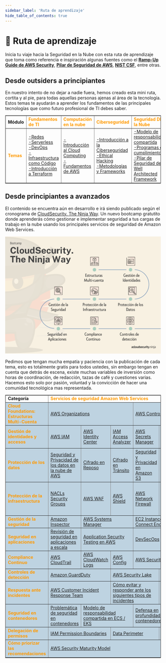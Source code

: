 ```yaml
---
sidebar_label: 'Ruta de aprendizaje'
hide_table_of_contents: true
---
```


# 🚀 Ruta de aprendizaje

Inicia tu viaje hacia la Seguridad en la Nube con esta ruta de aprendizaje que toma como referencia e inspiración algunas fuentes como el **[Ramp-Up Guide de AWS Security](https://d1.awsstatic.com/training-and-certification/ramp-up_guides/Ramp-Up_Guide_Security.pdf)**, **[Pilar de Seguridad de AWS](https://docs.aws.amazon.com/es_es/wellarchitected/latest/security-pillar/welcome.html)**, **[NIST CSF](https://www.nist.gov/cyberframework)**, entre otras.

## Desde outsiders a principiantes

En nuestro intento de no dejar a nadie fuera, hemos creado esta mini ruta, cortita y al pie, para todas aquellas personas ajenas al área de la tecnología. Estos temas te ayudarán a aprender los fundamentos de las principales tecnologías que como futuro profesional de TI debes saber.

<table border="1" width="100%"> 
    <tbody>
        <tr>
            <td width="auto"><b>Módulo</b></td>
            <td><font color="#ff9900"><b>Fundamentos de TI</b></font></td>
            <td><font color="#ff9900"><b>Computación en la nube</b></font></td>
            <td><font color="#ff9900"><b>Ciberseguridad</b></font></td>
            <td><font color="#ff9900"><b>Seguridad DE la Nube</b></font></td>
        </tr>
        <tr>
            <td><font color="#ff9900"><b>Temas</b></font></td>
            <td>
                <a href="/docs/fundamentos-de-tecnologia/redes" >-Redes</a>
                <br/>
                <a href="/docs/fundamentos-de-tecnologia/serverless" >-Serverless</a>
                <br/>
                <a href="/docs/fundamentos-de-tecnologia/devops" >-DevOps</a>
                <br/>
                <a href="/docs/fundamentos-de-tecnologia/iac" >-Infraestructura como Código</a>
                <br/>
                <a href="/docs/fundamentos-de-tecnologia/terraform" >-Introducción a Terraform</a>
            </td>
            <td>
                <a href="/docs/fundamentos-de-nube/introduccion" >-Introducción al Cloud Computing</a>
                <br/>
                <a href="/docs/fundamentos-de-nube/aws" >-Fundamentos de AWS</a>
            </td>
            <td> 
                <a href="/docs/fundamentos-de-ciberseguridad/introduccion" >-Introducción a la Ciberseguridad</a>
                <br/>
                <a href="/docs/fundamentos-de-ciberseguridad/ethical-hacking" >-Ethical Hacking</a>
                <br/>
                <a href="/docs/fundamentos-de-ciberseguridad/metodologias/metodologias-y-frameworks/" >-Metodologías y Frameworks</a>
            </td>
            <td> 
                <a href="/docs/fundamentos-de-seguridad-aws/responsabilidad-compartida" >-Modelo de responsabilidad compartida</a>
                <br/>
                <a href="/docs/fundamentos-de-seguridad-aws/programas-de-cumplimiento" >-Programas de cumplimiento</a>
                <br/>
                <a href="/docs/fundamentos-de-seguridad-aws/well-architected-sec" >-Pilar de Seguridad del Well Architected Framework</a>
            </td>
        </tr>
    </tbody>
</table>

## Desde principiantes a avanzados

El contenido se encuentra aún en desarrollo e irá siendo publicado según el cronograma de [CloudSecurity. The Ninja Way](https://forms.gle/VterzvZoUeupjAZw5). Un nuevo bootcamp gratutito donde aprenderás cómo gestionar e implementar seguridad a tus cargas de trabajo en la nube usando los principales servicios de seguridad de Amazon Web Services.

![](./img/anuncio4-bootcamp-csn.png)

Pedimos que tengan mucha empatía y paciencia con la publicación de cada tema, esto es totalmente gratis para todos ustedes, sin embargo tengan en cuenta que detrás de escena, existe muchas variables de inversión como horas de coordinación, de redacción, tazas de café y cuestiones varias. Hacemos esto solo por pasión, voluntad y la convicción de hacer una comunidad tecnológica mas representada.

<table border="1" width="100%">
    <tbody>
        <tr>
            <td width="auto"><b>Categoría</b></td>
            <td colspan="7"><font color="#ff9900"><b>Servicios de seguridad Amazon Web Services</b></font></td>
        </tr>
        <tr bgcolor="#BED3E1">
            <td><font color="#ff9900"><b>Cloud Foundations: Estructuras Multi-Cuenta</b></font></td>
            <td colspan="3">
                <a href="/docs/estructuras-multi-cuenta/aws-organizations" >AWS Organizations</a>
            </td>
            <td colspan="4">
                <a href="/docs/estructuras-multi-cuenta/aws-control-tower" >AWS Control Tower</a>
            </td>
        </tr>
        <tr bgcolor="#BED3E1">
            <td><font color="#ff9900"><b>Gestión de identidades y accesos</b></font></td>
            <td>
                <a href="/docs/gestion-de-identidad-y-accesos/aws-iam" >AWS IAM</a>
            </td>
            <td>
                <a href="/docs/gestion-de-identidad-y-accesos/aws-identity-center" >AWS Identity Center</a>
            </td>
            <td>
                <a href="/docs/gestion-de-identidad-y-accesos/aws-access-analyzer" >IAM Access Analyzer</a>
            </td>
            <td>
                <a href="/docs/gestion-de-identidad-y-accesos/aws-secret-manager" >AWS Secrets Manager</a>
            </td>
            <td>
                <a href="" >Amazon Cognito</a>
            </td>
            <td>
                <a href="" >Amazon Verified Permissions</a>
            </td>
            <td>
                <a href="" >EC2 instance Metadata Service</a>
            </td>
        </tr>
        <tr bgcolor="#BED3E1">
            <td><font color="#ff9900"><b>Protección de los datos</b></font></td>
            <td>
                <a href="" >Seguridad y Privacidad de los datos en la nube de AWS</a>
            </td>
            <td>
                <a href="" >Cifrado en Reposo</a>
            </td>
            <td>
                <a href="" >Cifrado en Tránsito</a>
            </td>
            <td>
                <a href="" >Seguridad y Privacidad en Amazon S3</a>
            </td>
            <td>
                <a href="" >Gestión de accesos en Amazon S3</a>
            </td>
            <td>
                <a href="" >Descubrimiento y clasificación de datos con Amazon Macie</a>
            </td>
            <td>
                <a href="" >AWS Wickr</a>
            </td>
        </tr>
        <tr bgcolor="#BED3E1">
            <td><font color="#ff9900"><b>Protección de la infraestructura</b></font></td>
            <td>
                <a href="" >NACLs Security Groups</a>
            </td>
            <td>
                <a href="" >AWS WAF</a>
            </td>
            <td>
                <a href="" >AWS Shield</a>
            </td>
            <td>
                <a href="" >AWS Network Firewall</a>
            </td>
            <td>
                <a href="" >Amazon Route 53 Resolver DNS Firewall</a>
            </td>
            <td>
                <a href="" >AWS Firewall Manager</a>
            </td>
            <td>
                <a href="" >AWS Verified Access</a>
            </td>
        </tr>
        <tr bgcolor="#BED3E1">
            <td><font color="#ff9900"><b>Gestión de la seguridad</b></font></td>
            <td>
                <a href="" >Amazon Inspector</a>
            </td>
            <td colspan="2">
                <a href="" >AWS Systems Manager</a>
            </td>
            <td colspan="2">
                <a href="" >EC2 Instance Connect Endpoint</a>
            </td>
            <td colspan="2">
                <a href="" >AWS Resource Access Manager</a>
            </td>
        </tr>
        <tr bgcolor="#BED3E1">
            <td><font color="#ff9900"><b>Seguridad en aplicaciones</b></font></td>
            <td>
                <a href="" >Revisión de seguridad en aplicaciones a escala</a>
            </td>
            <td colspan="2">
                <a href="" >Application Security Testing en AWS</a>
            </td>
            <td colspan="2">
                <a href="" >DevSecOps</a>
            </td>
            <td colspan="2">
                <a href="" >API Security</a>
            </td>
        </tr>
        <tr bgcolor="#BED3E1">
            <td><font color="#ff9900"><b>Compliance Continuo</b></font></td>
            <td>
                <a href="" >AWS CloudTrail</a>
            </td>
            <td>
                <a href="" >AWS CloudWatch Logs</a>
            </td>
            <td>
                <a href="" >AWS Config</a>
            </td>
            <td colspan="2">
                <a href="" >AWS Security Hub</a>
            </td>
            <td colspan="2">
                <a href="" >AWS Audit Manager</a>
            </td>
        </tr>
        <tr bgcolor="#BED3E1">
            <td><font color="#ff9900"><b>Controles de detección</b></font></td>
            <td colspan="2">
                <a href="" >Amazon GuardDuty</a>
            </td>
            <td colspan="2">
                <a href="" >AWS Security Lake</a>
            </td>
            <td colspan="3">
                <a href="" >Opciones de SIEM en AWS</a>
            </td>
        </tr>
        <tr bgcolor="#BED3E1">
            <td><font color="#ff9900"><b>Respuesta ante incidentes</b></font></td>
            <td colspan="2">
                <a href="" >AWS Customer Incident Response Team</a>
            </td>
            <td colspan="2">
                <a href="" >Cómo evitar y responder ante los siguientes tipos de incidentes</a>
            </td>
            <td colspan="3">
                <a href="" >Cyber Threat Hunting - Amazon Detective</a>
            </td>
        </tr>
        <tr bgcolor="#BED3E1">
            <td><font color="#ff9900"><b>Seguridad en contenedores</b></font></td>
            <td>
                <a href="" >Problemática de seguridad en contenedores</a>
            </td>
            <td colspan="2">
                <a href="" >Modelo de responsabilidad compartida en ECS / EKS</a>
            </td>
            <td colspan="2">
                <a href="" >Defensa en profundidad en contenedores</a>
            </td>
            <td colspan="2">
                <a href="" >Buenas prácticas de seguridad en contenedores</a>
            </td>
        </tr>
        <tr bgcolor="#BED3E1">
            <td><font color="#ff9900"><b>Delegación de permisos</b></font></td>
            <td colspan="2">
                <a href="" >IAM Permission Boundaries</a>
            </td>
            <td colspan="2">
                <a href="" >Data Perimeter</a>
            </td>
            <td colspan="3">
                <a href="" >IAM generation pipeline</a>
            </td>
        </tr>
        <tr bgcolor="#BED3E1">
            <td><font color="#ff9900"><b>Cómo priorizar las recomendaciones</b></font></td>
            <td colspan="7">
                <a href="https://maturitymodel.security.aws.dev/es/" >AWS Security Maturity Model</a>
            </td>
        </tr>
    </tbody>
</table>
